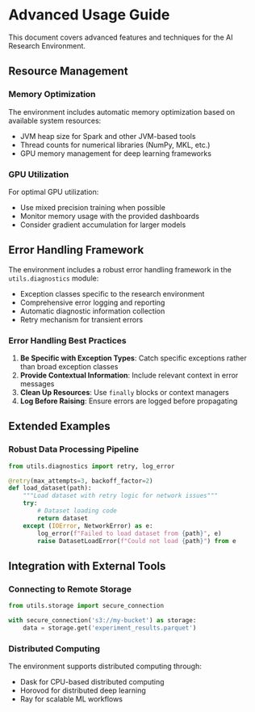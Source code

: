 # Advanced Usage Guide

This document covers advanced features and techniques for the AI Research Environment.

## Resource Management

### Memory Optimization

The environment includes automatic memory optimization based on available system resources:

- JVM heap size for Spark and other JVM-based tools
- Thread counts for numerical libraries (NumPy, MKL, etc.)
- GPU memory management for deep learning frameworks

### GPU Utilization

For optimal GPU utilization:

- Use mixed precision training when possible
- Monitor memory usage with the provided dashboards
- Consider gradient accumulation for larger models

## Error Handling Framework

The environment includes a robust error handling framework in the `utils.diagnostics` module:

- Exception classes specific to the research environment
- Comprehensive error logging and reporting
- Automatic diagnostic information collection
- Retry mechanism for transient errors

### Error Handling Best Practices

1. **Be Specific with Exception Types**: Catch specific exceptions rather than broad exception classes
2. **Provide Contextual Information**: Include relevant context in error messages
3. **Clean Up Resources**: Use `finally` blocks or context managers
4. **Log Before Raising**: Ensure errors are logged before propagating

## Extended Examples

### Robust Data Processing Pipeline

```python
from utils.diagnostics import retry, log_error

@retry(max_attempts=3, backoff_factor=2)
def load_dataset(path):
    """Load dataset with retry logic for network issues"""
    try:
        # Dataset loading code
        return dataset
    except (IOError, NetworkError) as e:
        log_error(f"Failed to load dataset from {path}", e)
        raise DatasetLoadError(f"Could not load {path}") from e
```

## Integration with External Tools

### Connecting to Remote Storage

```python
from utils.storage import secure_connection

with secure_connection('s3://my-bucket') as storage:
    data = storage.get('experiment_results.parquet')
```

### Distributed Computing

The environment supports distributed computing through:
- Dask for CPU-based distributed computing
- Horovod for distributed deep learning
- Ray for scalable ML workflows
